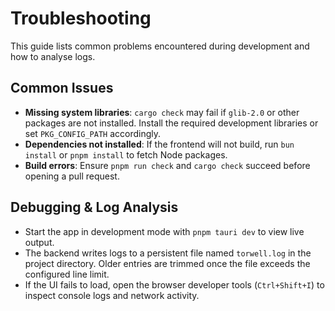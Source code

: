 # Troubleshooting

This guide lists common problems encountered during development and how to analyse logs.

## Common Issues

- **Missing system libraries**: `cargo check` may fail if `glib-2.0` or other packages are not installed. Install the required development libraries or set `PKG_CONFIG_PATH` accordingly.
- **Dependencies not installed**: If the frontend will not build, run `bun install` or `pnpm install` to fetch Node packages.
- **Build errors**: Ensure `pnpm run check` and `cargo check` succeed before opening a pull request.

## Debugging & Log Analysis

- Start the app in development mode with `pnpm tauri dev` to view live output.
- The backend writes logs to a persistent file named `torwell.log` in the project directory. Older entries are trimmed once the file exceeds the configured line limit.
- If the UI fails to load, open the browser developer tools (`Ctrl+Shift+I`) to inspect console logs and network activity.

